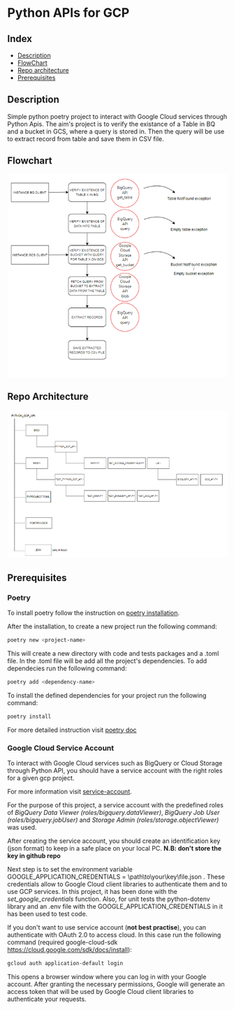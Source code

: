 # Python APIs for GCP

## Index

- [Description](#description)
- [FlowChart](#flowchart)
- [Repo architecture](#repo-architecture)
- [Prerequisites](#prerequisites)

## Description
Simple python poetry project to interact with Google Cloud services through Python Apis.
The aim's project is to verify the existance of a Table in BQ and a bucket in GCS, 
where a query is stored in. Then the query will be use to extract record from table and save them in
CSV file. 

## Flowchart
![FLOWCHART](img/Diagram.PNG)


## Repo Architecture
![REPO ARCHITECTURE](img/Repo_architecture.PNG)


## Prerequisites

### Poetry

To install poetry follow the instruction on
[poetry installation](https://python-poetry.org/docs/).

After the installation, to create a new project run the following command:
``` bash
poetry new <project-name>
```
This will create a new directory with code and tests packages and a .toml file.
In the .toml file will be add all the project's dependencies.
To add dependecies run the following command:
``` bash
poetry add <dependency-name>
```
To install the defined dependencies for your project run the following command:
``` bash
poetry install
```
For more detailed instruction visit [poetry doc](https://python-poetry.org/docs/basic-usage/)

### Google Cloud Service Account

To interact with Google Cloud services such as BigQuery or Cloud Storage through Python API, you should have
a service account with the right roles for a given gcp project. 

For more information visit [service-account](https://cloud.google.com/docs/authentication#service-accounts).

For the purpose of this project, a service account with the predefined roles of *BigQuery Data Viewer (roles/bigquery.dataViewer)*, 
*BigQuery Job User (roles/bigquery.jobUser)* and *Storage Admin (roles/storage.objectViewer)* was used. 

After creating the service account, you should create an identification key (json format) to keep in a safe place on 
your local PC.  **N.B: don't store the key in github repo**

Next step is to set the environment variable GOOGLE_APPLICATION_CREDENTIALS = \path\to\your\key\file.json . These 
credentials allow to Google Cloud client libraries to authenticate them and to use GCP services. In this project, it 
has been done with the *set_google_credentials* function. Also, for unit tests the python-dotenv library and an .env 
file with the GOOGLE_APPLICATION_CREDENTIALS in it has been used to test code.

If you don't want to use service account (**not best practise**), you can authenticate with OAuth 2.0 to access cloud.
In this case run the following command (required google-cloud-sdk https://cloud.google.com/sdk/docs/install):
``` bash
gcloud auth application-default login
```
This opens a browser window where you can log in with your Google account. After granting the necessary permissions, 
Google will generate an access token that will be used by Google Cloud client libraries to authenticate your requests.

